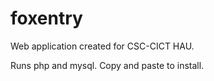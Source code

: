 # foxentry

Web application created for CSC-CICT HAU.

Runs php and mysql. Copy and paste to install.
